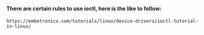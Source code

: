 #### There are certain rules to use **ioctl**, here is the like to follow:
```
https://embetronicx.com/tutorials/linux/device-drivers/ioctl-tutorial-in-linux/
```
